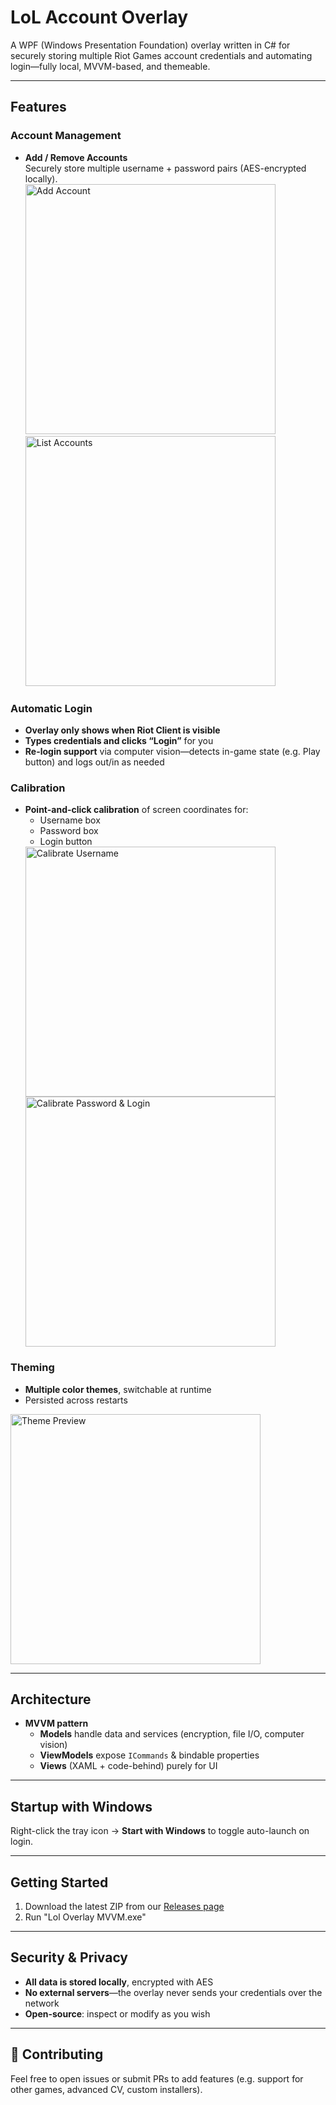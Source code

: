 # LoL Account Overlay

A WPF (Windows Presentation Foundation) overlay written in C# for securely storing multiple Riot Games account credentials and automating login—fully local, MVVM-based, and themeable.

---

## Features

### Account Management
- **Add / Remove Accounts**  
  Securely store multiple username + password pairs (AES-encrypted locally).  
  <img src="https://github.com/user-attachments/assets/760aff3b-b78e-49af-8652-5b28203f6cc2" alt="Add Account" width="400" />  
  <img src="https://github.com/user-attachments/assets/ade25250-12b7-4fa4-a1c0-8ba975e3057b" alt="List Accounts" width="400" />

### Automatic Login
- **Overlay only shows when Riot Client is visible**  
- **Types credentials and clicks “Login”** for you  
- **Re-login support** via computer vision—detects in-game state (e.g. Play button) and logs out/in as needed

### Calibration
- **Point-and-click calibration** of screen coordinates for:
  - Username box  
  - Password box  
  - Login button  
  <img src="https://github.com/user-attachments/assets/18b593f2-a2f8-4a0b-b15b-e42877a561a9" alt="Calibrate Username" width="400" />  
  <img src="https://github.com/user-attachments/assets/23ff7e7b-14ad-40ca-88c2-db931ae566f4" alt="Calibrate Password & Login" width="400" />

### Theming
- **Multiple color themes**, switchable at runtime  
- Persisted across restarts  
<img src="https://github.com/user-attachments/assets/bce0812e-cd26-4451-a582-eed92ccea31e" alt="Theme Preview" width="400" />

---

## Architecture

- **MVVM pattern**  
  - **Models** handle data and services (encryption, file I/O, computer vision)  
  - **ViewModels** expose `ICommands` & bindable properties  
  - **Views** (XAML + code-behind) purely for UI  

---

## Startup with Windows

Right-click the tray icon → **Start with Windows** to toggle auto-launch on login.

---

## Getting Started

1. Download the latest ZIP from our [Releases page](https://github.com/your-repo/LoL-Account-Overlay/releases)
2. Run "Lol Overlay MVVM.exe"

---

## Security & Privacy

- **All data is stored locally**, encrypted with AES  
- **No external servers**—the overlay never sends your credentials over the network  
- **Open-source**: inspect or modify as you wish  

---

## 🤝 Contributing

Feel free to open issues or submit PRs to add features (e.g. support for other games, advanced CV, custom installers).
